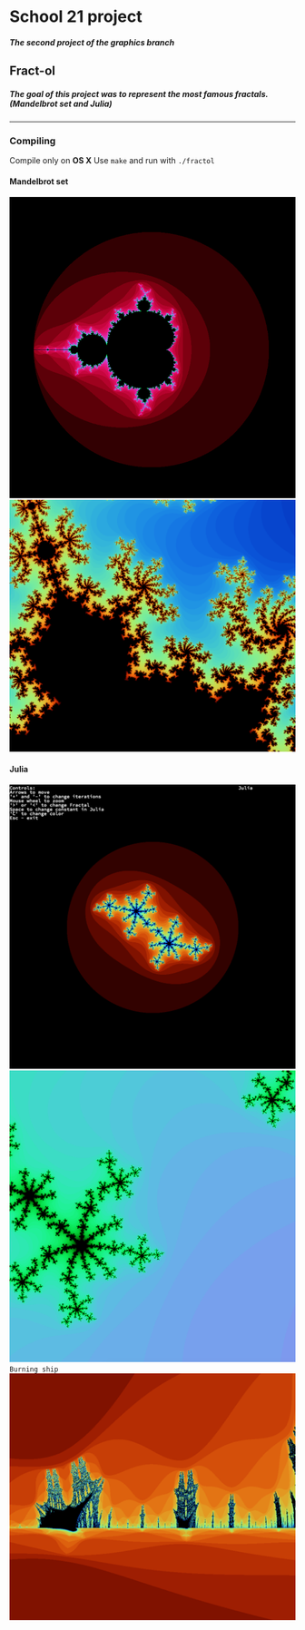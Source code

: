 # School 21 project
##### The second project of the graphics branch
## Fract-ol
##### The goal of this project was to represent the most famous fractals. (Mandelbrot set and Julia)
---
### Compiling
Compile only on **OS X**
Use `make` and run with `./fractol`
#### Mandelbrot set
![Example](https://github.com/LailaShellie/Fractol/blob/master/img/Mandelbrot1.png)
![Example](https://github.com/LailaShellie/Fractol/blob/master/img/Mandelbrot2.png)
#### Julia
![Example](https://github.com/LailaShellie/Fractol/blob/master/img/Julia1.png)
![Example](https://github.com/LailaShellie/Fractol/blob/master/img/Julia2.png)
`Burning ship`
![Example](https://github.com/LailaShellie/Fractol/blob/master/img/BurningShip.png)
